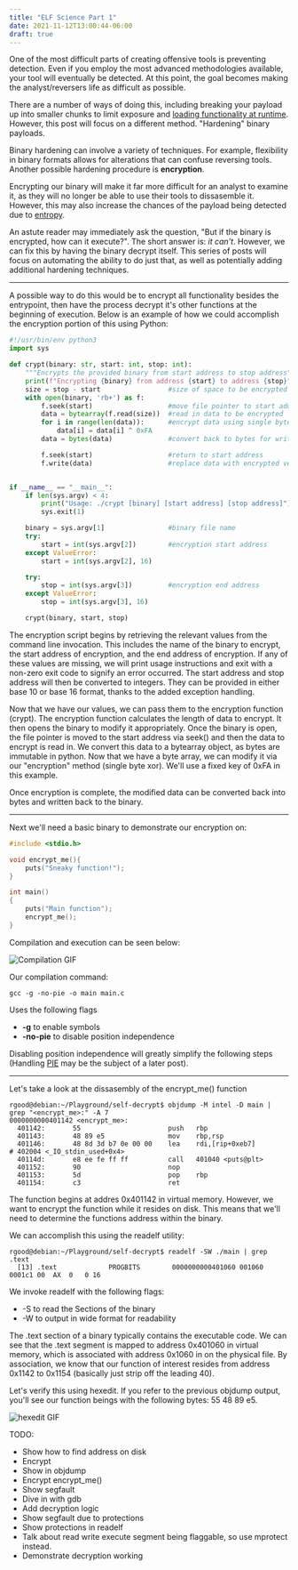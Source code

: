 ```yaml
---
title: "ELF Science Part 1"
date: 2021-11-12T13:00:44-06:00
draft: true
---
```


One of the most difficult parts of creating offensive tools is preventing detection. Even if you employ the most advanced methodologies available, your tool will eventually be detected. At this point, the goal becomes making the analyst/reversers life as difficult as possible.

There are a number of ways of doing this, including breaking your payload up into smaller chunks to limit exposure and [loading functionality at runtime](https://x-c3ll.github.io/posts/fileless-memfd_create/). However, this post will focus on a different method. "Hardening" binary payloads. 

Binary hardening can involve a variety of techniques. For example, flexibility in binary formats allows for alterations that can confuse reversing tools. Another possible hardening procedure is **encryption**.

Encrypting our binary will make it far more difficult for an analyst to examine it, as they will no longer be able to use their tools to dissasemble it. However, this may also increase the chances of the payload being detected due to [entropy](https://www.cyberbit.com/blog/endpoint-security/malware-terms-code-entropy/).

An astute reader may immediately ask the question, "But if the binary is encrypted, how can it execute?". The short answer is: _it can't_. However, we can fix this by having the binary decrypt itself. This series of posts will focus on automating the ability to do just that, as well as potentially adding additional hardening techniques.

------

A possible way to do this would be to encrypt all functionality besides the entrypoint, then have the process decrypt it's other functions at the beginning of execution. Below is an example of how we could accomplish the encryption portion of this using Python:

```python
#!/usr/bin/env python3
import sys

def crypt(binary: str, start: int, stop: int):
    """Encrypts the provided binary from start address to stop address"""
    print(f"Encrypting {binary} from address {start} to address {stop}")
    size = stop - start                 #size of space to be encrypted
    with open(binary, 'rb+') as f:
        f.seek(start)                   #move file pointer to start address
        data = bytearray(f.read(size))  #read in data to be encrypted
        for i in range(len(data)):      #encrypt data using single byte xor
            data[i] = data[i] ^ 0xFA
        data = bytes(data)              #convert back to bytes for writing to binary

        f.seek(start)                   #return to start address
        f.write(data)                   #replace data with encrypted version


if __name__ == "__main__":
    if len(sys.argv) < 4:
        print("Usage: ./crypt [binary] [start address] [stop address]")
        sys.exit(1)

    binary = sys.argv[1]                #binary file name
    try:
        start = int(sys.argv[2])        #encryption start address
    except ValueError:
        start = int(sys.argv[2], 16)

    try:
        stop = int(sys.argv[3])         #encryption end address
    except ValueError:
        stop = int(sys.argv[3], 16)

    crypt(binary, start, stop)
```

The encryption script begins by retrieving the relevant values from the command line invocation. This includes the name of the binary to encrypt, the start address of encryption, and the end address of encryption. If any of these values are missing, we will print usage instructions and exit with a non-zero exit code to signify an error occurred. The start address and stop address will then be converted to integers. They can be provided in either base 10 or base 16 format, thanks to the added exception handling.

Now that we have our values, we can pass them to the encryption function (crypt). The encryption function calculates the length of data to encrypt. It then opens the binary to modify it appropriately. Once the binary is open, the file pointer is moved to the start address via seek() and then the data to encrypt is read in. We convert this data to a bytearray object, as bytes are immutable in python. Now that we have a byte array, we can modify it via our "encryption" method (single byte xor). We'll use a fixed key of 0xFA in this example.

Once encryption is complete, the modified data can be converted back into bytes and written back to the binary. 

------

Next we'll need a basic binary to demonstrate our encryption on:

```c
#include <stdio.h>

void encrypt_me(){
    puts("Sneaky function!");
}

int main()
{
    puts("Main function");
    encrypt_me();
}
```

Compilation and execution can be seen below:

![Compilation GIF](/images/basic-bin.gif)

Our compilation command:
```shell
gcc -g -no-pie -o main main.c
```
Uses the following flags
- **-g** to enable symbols
- **-no-pie** to disable position independence

Disabling position independence will greatly simplify the following steps (Handling [PIE](https://access.redhat.com/blogs/766093/posts/1975793) may be the subject of a later post).

------

Let's take a look at the dissasembly of the encrypt_me() function

```shell
rgood@debian:~/Playground/self-decrypt$ objdump -M intel -D main | grep "<encrypt_me>:" -A 7
0000000000401142 <encrypt_me>:
  401142:       55                      push   rbp
  401143:       48 89 e5                mov    rbp,rsp
  401146:       48 8d 3d b7 0e 00 00    lea    rdi,[rip+0xeb7]        # 402004 <_IO_stdin_used+0x4>
  40114d:       e8 ee fe ff ff          call   401040 <puts@plt>
  401152:       90                      nop
  401153:       5d                      pop    rbp
  401154:       c3                      ret
```

The function begins at addres 0x401142 in virtual memory. However, we want to encrypt the function while it resides on disk. This means that we'll need to determine the functions address within the binary.

We can accomplish this using the readelf utility:

```shell
rgood@debian:~/Playground/self-decrypt$ readelf -SW ./main | grep .text
  [13] .text             PROGBITS        0000000000401060 001060 0001c1 00  AX  0   0 16
```

We invoke readelf with the following flags:
- -S to read the Sections of the binary
- -W to output in wide format for readability

The .text section of a binary typically contains the executable code. We can see that the .text segment is mapped to address 0x401060 in virtual memory, which is associated with address 0x1060 in on the physical file. By association, we know that our function of interest resides from address 0x1142 to 0x1154 (basically just strip off the leading 40).

Let's verify this using hexedit. If you refer to the previous objdump output, you'll see our function beings with the following bytes: 55 48 89 e5. 

![hexedit GIF](/images/hexedit.gif)

TODO: 
- Show how to find address on disk
- Encrypt
- Show in objdump
- Encrypt encrypt_me()
- Show segfault
- Dive in with gdb
- Add decryption logic
- Show segfault due to protections
- Show protections in readelf
- Talk about read write execute segment being flaggable, so use mprotect instead.
- Demonstrate decryption working